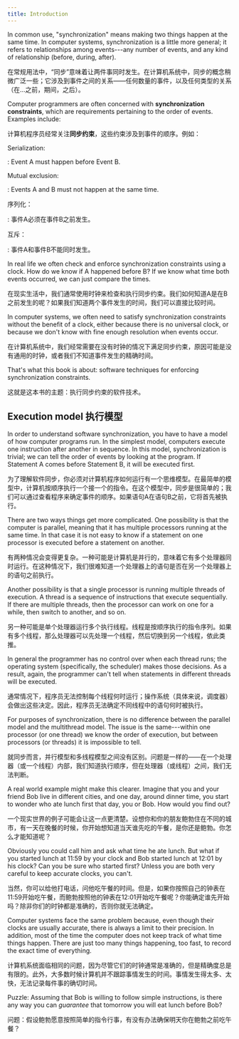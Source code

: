 ```yaml
---
title: Introduction
---
```


In common use, "synchronization" means making two things happen at the same time. In computer systems, synchronization is a little more general; it refers to relationships among events---any number of events, and any kind of relationship (before, during, after).

在常规用法中，“同步”意味着让两件事同时发生。在计算机系统中，同步的概念稍微广泛一些；它涉及到事件之间的关系——任何数量的事件，以及任何类型的关系（在...之前，期间，之后）。

Computer programmers are often concerned with **synchronization constraints**, which are requirements pertaining to the order of events. Examples include:

计算机程序员经常关注**同步约束**，这些约束涉及到事件的顺序。例如：

Serialization:

:   Event A must happen before Event B.

Mutual exclusion:

:   Events A and B must not happen at the same time.

序列化：

: 事件A必须在事件B之前发生。

互斥：

: 事件A和事件B不能同时发生。


In real life we often check and enforce synchronization constraints using a clock. How do we know if A happened before B? If we know what time both events occurred, we can just compare the times.

在现实生活中，我们通常使用时钟来检查和执行同步约束。我们如何知道A是在B之前发生的呢？如果我们知道两个事件发生的时间，我们可以直接比较时间。

In computer systems, we often need to satisfy synchronization constraints without the benefit of a clock, either because there is no universal clock, or because we don't know with fine enough resolution when events occur.

在计算机系统中，我们经常需要在没有时钟的情况下满足同步约束，原因可能是没有通用的时钟，或者我们不知道事件发生的精确时间。

That's what this book is about: software techniques for enforcing synchronization constraints.

这就是这本书的主题：执行同步约束的软件技术。

## Execution model 执行模型

In order to understand software synchronization, you have to have a model of how computer programs run. In the simplest model, computers execute one instruction after another in sequence. In this model, synchronization is trivial; we can tell the order of events by looking at the program. If Statement A comes before Statement B, it will be executed first.

为了理解软件同步，你必须对计算机程序如何运行有一个思维模型。在最简单的模型中，计算机按顺序执行一个接一个的指令。在这个模型中，同步是很简单的；我们可以通过查看程序来确定事件的顺序。如果语句A在语句B之前，它将首先被执行。

There are two ways things get more complicated. One possibility is that the computer is parallel, meaning that it has multiple processors running at the same time. In that case it is not easy to know if a statement on one processor is executed before a statement on another.

有两种情况会变得更复杂。一种可能是计算机是并行的，意味着它有多个处理器同时运行。在这种情况下，我们很难知道一个处理器上的语句是否在另一个处理器上的语句之前执行。

Another possibility is that a single processor is running multiple threads of execution. A thread is a sequence of instructions that execute sequentially. If there are multiple threads, then the processor can work on one for a while, then switch to another, and so on.

另一种可能是单个处理器运行多个执行线程。线程是按顺序执行的指令序列。如果有多个线程，那么处理器可以先处理一个线程，然后切换到另一个线程，依此类推。

In general the programmer has no control over when each thread runs; the operating system (specifically, the scheduler) makes those decisions. As a result, again, the programmer can't tell when statements in different threads will be executed.

通常情况下，程序员无法控制每个线程何时运行；操作系统（具体来说，调度器）会做出这些决定。因此，程序员无法确定不同线程中的语句何时被执行。

For purposes of synchronization, there is no difference between the parallel model and the multithread model. The issue is the same---within one processor (or one thread) we know the order of execution, but between processors (or threads) it is impossible to tell.

就同步而言，并行模型和多线程模型之间没有区别。问题是一样的——在一个处理器（或一个线程）内部，我们知道执行顺序，但在处理器（或线程）之间，我们无法判断。

A real world example might make this clearer. Imagine that you and your friend Bob live in different cities, and one day, around dinner time, you start to wonder who ate lunch first that day, you or Bob. How would you find out?

一个现实世界的例子可能会让这一点更清楚。设想你和你的朋友鲍勃住在不同的城市，有一天在晚餐的时候，你开始想知道当天谁先吃的午餐，是你还是鲍勃。你怎么才能知道呢？

Obviously you could call him and ask what time he ate lunch. But what if you started lunch at 11:59 by your clock and Bob started lunch at 12:01 by his clock? Can you be sure who started first? Unless you are both very careful to keep accurate clocks, you can't.

当然，你可以给他打电话，问他吃午餐的时间。但是，如果你按照自己的钟表在11:59开始吃午餐，而鲍勃按照他的钟表在12:01开始吃午餐呢？你能确定谁先开始吗？除非你们的时钟都是准确的，否则你就无法确定。

Computer systems face the same problem because, even though their clocks are usually accurate, there is always a limit to their precision. In addition, most of the time the computer does not keep track of what time things happen. There are just too many things happening, too fast, to record the exact time of everything.

计算机系统面临相同的问题，因为尽管它们的时钟通常是准确的，但是精确度总是有限的。此外，大多数时候计算机并不跟踪事情发生的时间。事情发生得太多、太快，无法记录每件事的确切时间。

Puzzle: Assuming that Bob is willing to follow simple instructions, is there any way you can *guarantee* that tomorrow you will eat lunch before Bob?

问题：假设鲍勃愿意按照简单的指令行事，有没有办法确保明天你在鲍勃之前吃午餐？

